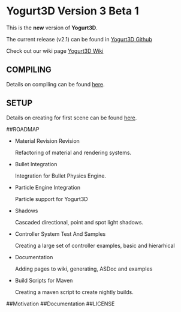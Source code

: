 Yogurt3D Version 3 Beta 1
=============

This is the **new** version of **Yogurt3D**. 

The current release (v2.1) can be found in [Yogurt3D Github](http://www.github.com/yogurt3d/Yogurt3D)

Check out our wiki page [Yogurt3D Wiki](https://github.com/yogurt3d/Yogurt3D_v3/wiki)

## COMPILING
Details on compiling can be found [here](https://github.com/yogurt3d/Yogurt3D_v3/wiki/Compiling-Yogurt3D).

## SETUP
Details on creating for first scene can be found [here](https://github.com/yogurt3d/Yogurt3D_v3/wiki/Simple-Scene).

##ROADMAP
* Material Revision Revision

    Refactoring of material and rendering systems.
    
* Bullet Integration

    Integration for Bullet Physics Engine.
    
* Particle Engine Integration

    Particle support for Yogurt3D
    
* Shadows

    Cascaded directional, point and spot light shadows.
    
* Controller System Test And Samples

    Creating a large set of controller examples, basic and hierarhical
    
* Documentation

    Adding pages to wiki, generating, ASDoc and examples
    
* Build Scripts for Maven

    Creating a maven script to create nightly builds.
    
    
##Motivation
##Documentation
##LICENSE